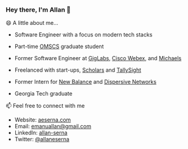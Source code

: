 ### Hey there, I'm Allan 👋


😄  A little about me...
- Software Engineer with a focus on modern tech stacks
- Part-time [OMSCS](https://omscs.gatech.edu/current-courses) graduate student

- Former Software Engineer at [GigLabs](https://www.giglabs.io/), [Cisco Webex](https://www.webex.com/), and [Michaels](https://www.michaels.com/)
- Freelanced with start-ups, [Scholars](https://hirescholars.com/) and [TallySight](https://tallysight.com/)
- Former Intern for [New Balance](https://newbalance.com/) and [Dispersive Networks](https://dispersive.io/)
- Georgia Tech graduate


📫  Feel free to connect with me 
- Website: [aeserna.com](https://aeserna.com)
- Email: [emanuallan@gmail.com](mailto:emanuallan@gmail.com)
- LinkedIn: [allan-serna](https://www.linkedin.com/in/allan-serna)
- Twitter: [@allaneserna](https://www.twitter.com/allaneserna)
